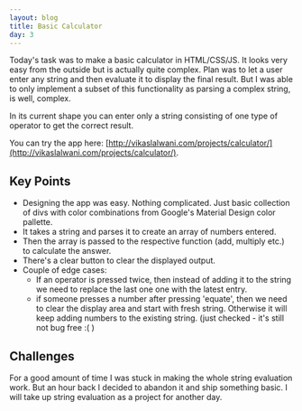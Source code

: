 ```yaml
---
layout: blog
title: Basic Calculator
day: 3
---
```


Today's task was to make a basic calculator in HTML/CSS/JS. It looks very easy from the outside but is actually quite complex. Plan was to let a user enter any string and then evaluate it to display the final result. But I was able to only implement a subset of this functionality as parsing a complex string, is well, complex. 

In its current shape you can enter only a string consisting of one type of operator to get the correct result.

You can try the app here: [http://vikaslalwani.com/projects/calculator/](http://vikaslalwani.com/projects/calculator/).

Key Points
---
- Designing the app was easy. Nothing complicated. Just basic collection of divs with color combinations from Google's Material Design color pallette.
- It takes a string and parses it to create an array of numbers entered.
- Then the array is passed to the respective function (add, multiply etc.) to calculate the answer.
- There's a clear button to clear the displayed output.
- Couple of edge cases:
	- If an operator is pressed twice, then instead of adding it to the string we need to replace the last one one with the latest entry.
	- if someone presses a number after pressing 'equate', then we need to clear the display area and start with fresh string. Otherwise it will keep adding numbers to the existing string. (just checked - it's still not bug free :( )
	

Challenges
---
For a good amount of time I was stuck in making the whole string evaluation work. But an hour back I decided to abandon it and ship something basic. I will take up string evaluation as a project for another day.
